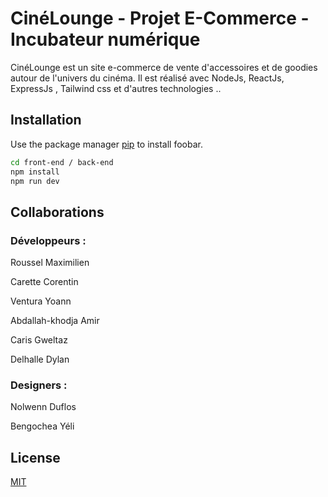 # CinéLounge - Projet E-Commerce - Incubateur numérique

CinéLounge est un site e-commerce de vente d'accessoires et de goodies autour de l'univers du cinéma.
Il est réalisé avec NodeJs, ReactJs, ExpressJs , Tailwind css et d'autres technologies ..

## Installation

Use the package manager [pip](https://pip.pypa.io/en/stable/) to install foobar.

```bash
cd front-end / back-end
npm install
npm run dev
```

## Collaborations

### Développeurs :

Roussel Maximilien

Carette Corentin

Ventura Yoann

Abdallah-khodja Amir

Caris Gweltaz

Delhalle Dylan

### Designers :

Nolwenn Duflos

Bengochea Yéli

## License

[MIT](https://choosealicense.com/licenses/mit/)
